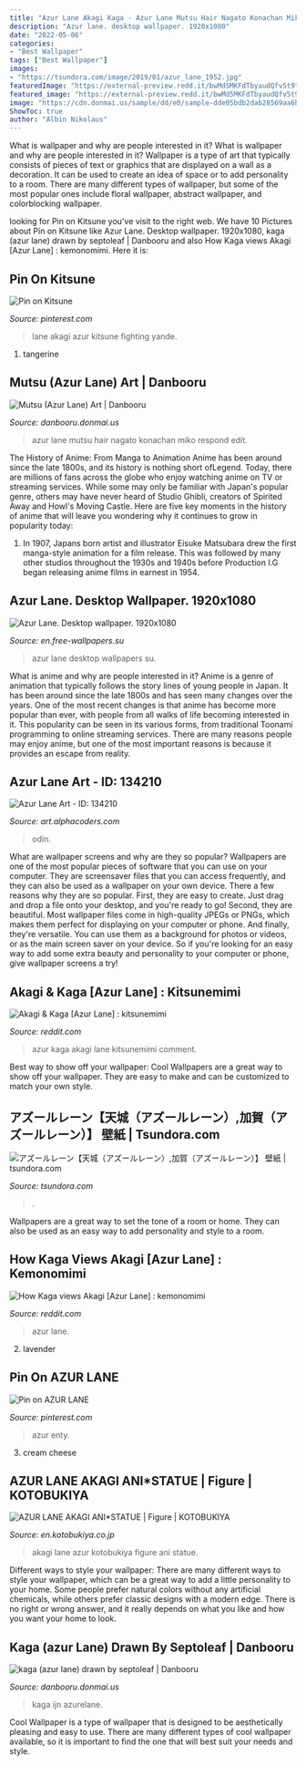 ```yaml
---
title: "Azur Lane Akagi Kaga - Azur Lane Mutsu Hair Nagato Konachan Miko Respond Edit"
description: "Azur lane. desktop wallpaper. 1920x1080"
date: "2022-05-06"
categories:
- "Best Wallpaper"
tags: ["Best Wallpaper"]
images:
- "https://tsundora.com/image/2019/01/azur_lane_1952.jpg"
featuredImage: "https://external-preview.redd.it/bwMd5MKFdTbyaudQfv5t9tp8FI8PjnajIzDpaKY3rtA.jpg?width=1200&amp;height=628.272251309&amp;auto=webp&amp;s=843a494cde633986cefd8fd5814bf8db9c640ed5"
featured_image: "https://external-preview.redd.it/bwMd5MKFdTbyaudQfv5t9tp8FI8PjnajIzDpaKY3rtA.jpg?width=1200&amp;height=628.272251309&amp;auto=webp&amp;s=843a494cde633986cefd8fd5814bf8db9c640ed5"
image: "https://cdn.donmai.us/sample/dd/e0/sample-dde05bdb2dab28569aa6b6798149358a.jpg"
ShowToc: true
author: "Albin Nikolaus"
---
```



What is wallpaper and why are people interested in it?
What is wallpaper and why are people interested in it?
Wallpaper is a type of art that typically consists of pieces of text or graphics that are displayed on a wall as a decoration. It can be used to create an idea of space or to add personality to a room. There are many different types of wallpaper, but some of the most popular ones include floral wallpaper, abstract wallpaper, and colorblocking wallpaper.

	

		
looking for Pin on Kitsune you've visit to the right web. We have 10 Pictures about Pin on Kitsune like Azur Lane. Desktop wallpaper. 1920x1080, kaga (azur lane) drawn by septoleaf | Danbooru and also How Kaga views Akagi [Azur Lane] : kemonomimi. Here it is:
		
    
## Pin On Kitsune

<img loading=lazy src="https://i.pinimg.com/736x/ec/60/af/ec60af0f3eaf5ceac3f9db7dc6324a21.jpg" onerror="this.onerror=null;this.src='https://tse4.mm.bing.net/th?id=OIP.WAb1BBIj4iXpM2m9rCjrogHaKe&amp;pid=15.1';" alt="Pin on Kitsune">

_Source: pinterest.com_

>lane akagi azur kitsune fighting yande. 

	

1. tangerine 

    
## Mutsu (Azur Lane) Art | Danbooru

<img loading=lazy src="https://cdn.donmai.us/sample/ba/cf/sample-bacf6b8c7f2af254990422454bb99528.jpg" onerror="this.onerror=null;this.src='https://tse1.mm.bing.net/th?id=OIP.iZIkQhKrhSQ40cf-Q4ItFQHaEf&amp;pid=15.1';" alt="Mutsu (Azur Lane) Art | Danbooru">

_Source: danbooru.donmai.us_

>azur lane mutsu hair nagato konachan miko respond edit. 

	

The History of Anime: From Manga to Animation
Anime has been around since the late 1800s, and its history is nothing short ofLegend. Today, there are millions of fans across the globe who enjoy watching anime on TV or streaming services. While some may only be familiar with Japan's popular genre, others may have never heard of Studio Ghibli, creators of Spirited Away and Howl's Moving Castle. Here are five key moments in the history of anime that will leave you wondering why it continues to grow in popularity today:
1) In 1907, Japans born artist and illustrator Eisuke Matsubara drew the first manga-style animation for a film release. This was followed by many other studios throughout the 1930s and 1940s before Production I.G began releasing anime films in earnest in 1954.

    
## Azur Lane. Desktop Wallpaper. 1920x1080

<img loading=lazy src="https://en.free-wallpapers.su/data/media/3/anm6114.jpg" onerror="this.onerror=null;this.src='https://tse3.mm.bing.net/th?id=OIP.Wih-NIJOjsAcHH7gckBRdgHaEK&amp;pid=15.1';" alt="Azur Lane. Desktop wallpaper. 1920x1080">

_Source: en.free-wallpapers.su_

>azur lane desktop wallpapers su. 

	

What is anime and why are people interested in it?
Anime is a genre of animation that typically follows the story lines of young people in Japan. It has been around since the late 1800s and has seen many changes over the years. One of the most recent changes is that anime has become more popular than ever, with people from all walks of life becoming interested in it. This popularity can be seen in its various forms, from traditional Toonami programming to online streaming services. There are many reasons people may enjoy anime, but one of the most important reasons is because it provides an escape from reality.

    
## Azur Lane Art - ID: 134210

<img loading=lazy src="https://artfiles.alphacoders.com/134/thumb-1920-134210.jpg" onerror="this.onerror=null;this.src='https://tse1.mm.bing.net/th?id=OIP.AnK4OSI_EWtO0qG-SSNzyAHaMG&amp;pid=15.1';" alt="Azur Lane Art - ID: 134210">

_Source: art.alphacoders.com_

>odin. 

	

What are wallpaper screens and why are they so popular?
Wallpapers are one of the most popular pieces of software that you can use on your computer. They are screensaver files that you can access frequently, and they can also be used as a wallpaper on your own device. There a few reasons why they are so popular. First, they are easy to create. Just drag and drop a file onto your desktop, and you're ready to go! Second, they are beautiful. Most wallpaper files come in high-quality JPEGs or PNGs, which makes them perfect for displaying on your computer or phone. And finally, they're versatile. You can use them as a background for photos or videos, or as the main screen saver on your device. So if you're looking for an easy way to add some extra beauty and personality to your computer or phone, give wallpaper screens a try!

    
## Akagi &amp; Kaga [Azur Lane] : Kitsunemimi

<img loading=lazy src="https://external-preview.redd.it/WhoCOHrTZhXb53PDbQnADHjo3fjwmcIeW0DrxjRk9J0.jpg?width=960&amp;crop=smart&amp;auto=webp&amp;s=d055f745831fd53dd253e1a83e05bea38545ec00" onerror="this.onerror=null;this.src='https://tse2.mm.bing.net/th?id=OIP.mH_10upmAGEEvV9zUm_-mAHaFZ&amp;pid=15.1';" alt="Akagi &amp; Kaga [Azur Lane] : kitsunemimi">

_Source: reddit.com_

>azur kaga akagi lane kitsunemimi comment. 

	

Best way to show off your wallpaper:
Cool Wallpapers are a great way to show off your wallpaper. They are easy to make and can be customized to match your own style.

    
## アズールレーン【天城（アズールレーン）,加賀（アズールレーン）】 壁紙 | Tsundora.com

<img loading=lazy src="https://tsundora.com/image/2019/01/azur_lane_1952.jpg" onerror="this.onerror=null;this.src='https://tse4.mm.bing.net/th?id=OIP.l4O2s4-GYM5yHW0Uav_RCgHaEK&amp;pid=15.1';" alt="アズールレーン【天城（アズールレーン）,加賀（アズールレーン）】 壁紙 | tsundora.com">

_Source: tsundora.com_

>. 

	

Wallpapers are a great way to set the tone of a room or home. They can also be used as an easy way to add personality and style to a room.

    
## How Kaga Views Akagi [Azur Lane] : Kemonomimi

<img loading=lazy src="https://external-preview.redd.it/bwMd5MKFdTbyaudQfv5t9tp8FI8PjnajIzDpaKY3rtA.jpg?width=1200&amp;height=628.272251309&amp;auto=webp&amp;s=843a494cde633986cefd8fd5814bf8db9c640ed5" onerror="this.onerror=null;this.src='https://tse2.mm.bing.net/th?id=OIP.7d8fUmRRwyXBAdhKV3r0cQHaD4&amp;pid=15.1';" alt="How Kaga views Akagi [Azur Lane] : kemonomimi">

_Source: reddit.com_

>azur lane. 

	

2. lavender 

    
## Pin On AZUR LANE

<img loading=lazy src="https://i.pinimg.com/736x/e8/8b/f8/e88bf8753359d52a543f9a26f7b5011a.jpg" onerror="this.onerror=null;this.src='https://tse1.mm.bing.net/th?id=OIP.ZFoS99VnOhN63ds4JzXjxAAAAA&amp;pid=15.1';" alt="Pin on AZUR LANE">

_Source: pinterest.com_

>azur enty. 

	

3. cream cheese 

    
## AZUR LANE AKAGI ANI*STATUE | Figure | KOTOBUKIYA

<img loading=lazy src="http://en.kotobukiya.co.jp/wp-content/uploads/2018/09/PP770_akagi_09.jpg" onerror="this.onerror=null;this.src='https://tse1.mm.bing.net/th?id=OIP.QqwuTDbCGB-0tAfg3bP5CwHaLG&amp;pid=15.1';" alt="AZUR LANE AKAGI ANI*STATUE | Figure | KOTOBUKIYA">

_Source: en.kotobukiya.co.jp_

>akagi lane azur kotobukiya figure ani statue. 

	

Different ways to style your wallpaper:
There are many different ways to style your wallpaper, which can be a great way to add a little personality to your home. Some people prefer natural colors without any artificial chemicals, while others prefer classic designs with a modern edge. There is no right or wrong answer, and it really depends on what you like and how you want your home to look.

    
## Kaga (azur Lane) Drawn By Septoleaf | Danbooru

<img loading=lazy src="https://cdn.donmai.us/sample/dd/e0/sample-dde05bdb2dab28569aa6b6798149358a.jpg" onerror="this.onerror=null;this.src='https://tse1.mm.bing.net/th?id=OIP.ni5eRGUngBun8H6p5QkgVgHaKf&amp;pid=15.1';" alt="kaga (azur lane) drawn by septoleaf | Danbooru">

_Source: danbooru.donmai.us_

>kaga ijn azurelane. 

	

Cool Wallpaper is a type of wallpaper that is designed to be aesthetically pleasing and easy to use. There are many different types of cool wallpaper available, so it is important to find the one that will best suit your needs and style.

